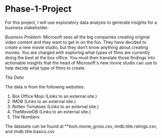 # Phase-1-Project
For this project, I will use exploratory data analysis to generate insights for a business stakeholder.

*Business Problem:*
Microsoft sees all the big companies creating original video content and they want to get in on the fun. They have decided to create a new movie studio, but they don’t know anything about creating movies. You are charged with exploring what types of films are currently doing the best at the box office. You must then translate those findings into actionable insights that the head of Microsoft's new movie studio can use to help decide what type of films to create.

*The Data*

The data is from the following websites:

1. Box Office Mojo (Links to an external site.)
2. IMDB (Links to an external site.)
3. Rotten Tomatoes (Links to an external site.)
4. TheMovieDB (Links to an external site.)
5. The Numbers

The datasets can be found at **bom.movie_gross.csv, imdb.title.ratings.csv, and imdb.title.basics.csv
